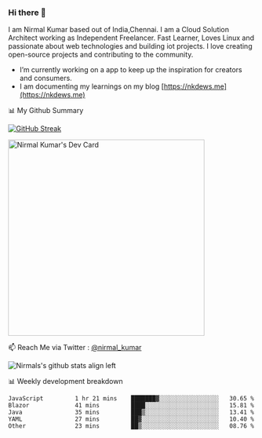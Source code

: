 ### Hi there 👋

 I am Nirmal Kumar based out of India,Chennai. I am a Cloud Solution Architect working as Independent Freelancer. Fast Learner, Loves Linux and passionate about web technologies and building iot projects. I love creating open-source projects and contributing to the community.

- I’m currently working on a app to keep up the inspiration for creators and consumers.
- I am documenting my learnings on my blog [https://nkdews.me](https://nkdews.me)


📊 My Github Summary

[![GitHub Streak](https://github-readme-streak-stats.herokuapp.com?user=nk-gears&theme=dark&hide_border=true&date_format=M%20j%5B%2C%20Y%5D)](https://git.io/streak-stats)

<a href="https://app.daily.dev/nirmal_kumar"><img src="https://api.daily.dev/devcards/a16cfcf02d384b16b41de71ce4d1d811.png?r=8ve" width="400" alt="Nirmal Kumar's Dev Card"/></a>

📫 Reach Me via  Twitter : [@nirmal_kumar](https://twitter.com/nirmal_kumar)

![Nirmals's github stats align left](https://github-readme-stats.vercel.app/api?username=nk-gears&show_icons=true)


📊 Weekly development breakdown

<!--START_SECTION:waka-->

```text
JavaScript         1 hr 21 mins    ███████▓░░░░░░░░░░░░░░░░░   30.65 %
Blazor             41 mins         ████░░░░░░░░░░░░░░░░░░░░░   15.81 %
Java               35 mins         ███▒░░░░░░░░░░░░░░░░░░░░░   13.41 %
YAML               27 mins         ██▓░░░░░░░░░░░░░░░░░░░░░░   10.40 %
Other              23 mins         ██▒░░░░░░░░░░░░░░░░░░░░░░   08.76 %
```

<!--END_SECTION:waka-->


